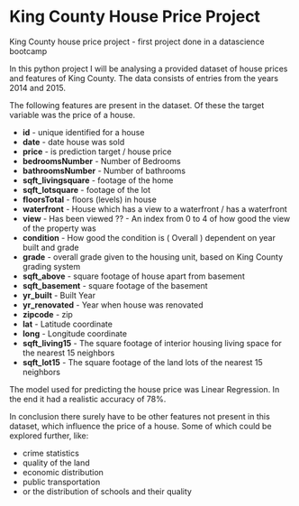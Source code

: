 # King County House Price Project
King County house price project - first project done in a datascience bootcamp

In this python project I will be analysing a provided dataset of house prices and features of King County.
The data consists of entries from the years 2014 and 2015.

The following features are present in the dataset. Of these the target variable was the price of a house.
* **id** - unique identified for a house
* **date** - date house was sold
* **price** -  is prediction target / house price
* **bedroomsNumber** - Number of Bedrooms
* **bathroomsNumber** - Number of bathrooms
* **sqft_livingsquare** -  footage of the home
* **sqft_lotsquare** -  footage of the lot
* **floorsTotal** -  floors (levels) in house
* **waterfront** - House which has a view to a waterfront / has a waterfront
* **view** - Has been viewed ?? - An index from 0 to 4 of how good the view of the property was 
* **condition** - How good the condition is ( Overall ) dependent on year built and grade
* **grade** - overall grade given to the housing unit, based on King County grading system
* **sqft_above** - square footage of house apart from basement
* **sqft_basement** - square footage of the basement
* **yr_built** - Built Year
* **yr_renovated** - Year when house was renovated
* **zipcode** - zip
* **lat** - Latitude coordinate
* **long** - Longitude coordinate
* **sqft_living15** - The square footage of interior housing living space for the nearest 15 neighbors
* **sqft_lot15** - The square footage of the land lots of the nearest 15 neighbors

The model used for predicting the house price was Linear Regression.
In the end it had a realistic accuracy of 78%.

In conclusion there surely have to be other features not present in this dataset, which influence the price of a house.
Some of which could be explored further, like:
* crime statistics
* quality of the land
* economic distribution
* public transportation
* or the distribution of schools and their quality

